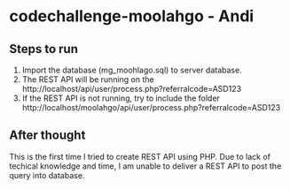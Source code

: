 # codechallenge-moolahgo - Andi

## Steps to run

1. Import the database (mg_moohlago.sql) to server database.
2. The REST API will be running on the http://localhost/api/user/process.php?referralcode=ASD123
3. If the REST API is not running, try to include the folder http://localhost/moolahgo/api/user/process.php?referralcode=ASD123

## After thought

This is the first time I tried to create REST API using PHP. Due to lack of techical knowledge and time, I am unable to deliver a REST API to post the query into database.
